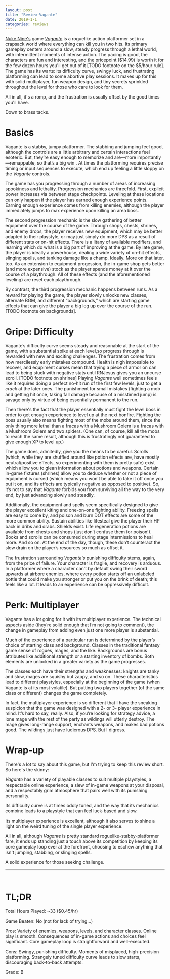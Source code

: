 ```yaml
---
layout: post
title: "Review—Vagante"
date: 2019-1-1
categories: reviews 
---
```


[Nuke Nine's](http://nukenine.com/) game [_Vagante_](http://vagantegame.com/) is a
roguelike action platformer set in a crapsack world where everything can kill you in two
hits. Its primary gameplay centers around a slow, steady progress through a lethal world,
with intermittent moments of intense action. The pacing is good, the characters are fun
and interesting, and the pricepoint ($14.99) is worth it for the few dozen hours you'll
get out of it [TODO footnote on the $5/hour rule]. The game has its warts: its difficulty
curve, swingy luck, and frustrating platforming can lead to some abortive play sessions.
It makes up for this with solid multiplayer, fun weapon design, and tiny secrets
sprinkled throughout the level for those who care to look for them.

All in all, it's a romp, and the frustration is usually offset by the good times you'll
have.

Down to brass tacks.

# Basics

Vagante is a stabby, jumpy platformer. The stabbing and jumping feel good, although the
controls are a little arbitrary and certain interactions feel esoteric. But, they’re easy
enough to memorize and are—more importantly—remappable, so that’s a big win . At times
the platforming requires precise timing or input sequences to execute, which end up
feeling a little sloppy on the _Vagante_ controls.

The game has you progressing through a number of areas of increasing spookiness and
lethality. Progression mechanics are threefold. First, explicit power increases via
between stage checkpoints. Leveling at these locations can only happen if the player has
earned enough experience points. Earning enough experience comes from killing enemies,
although the player immediately jumps to max experience upon killing an area boss.

The second progression mechanic is the slow gathering of better equipment over the course
of the game. Through shops, chests, shrines, and enemy drops, the player receives new
equipment, which may be better adapted to their playstyle, or may just simply do more DPS
as a result of different stats or on-hit effects. There is a litany of available
modifiers, and learning which do what is a big part of improving at the game. By late
game, the player is ideally a powerhouse, dealing a wide variety of on-hit effects,
slinging spells, and tanking damage like a champ. Ideally. More on that later, too. As an
extension to equipment progession, the in-game shop gets better (and more expensive)
stock as the player spends money at it over the course of a playthrough. All of these
effects (and the aforementioned leveling) are reset each playthrough.

By contrast, the third progression mechanic happens between runs. As a reward for playing
the game, the player slowly unlocks new classes, alternate BGM, and different
“backgrounds,” which are starting game effects that can give the player a big leg up over
the course of the run. [TODO footnote on backgrounds].

# Gripe: Difficulty

Vagante’s difficulty curve seems steady and reasonable at the start of the game, with a
substantial spike at each level,so progress through is rewarded with new and exciting
challenges. The frustration comes from how mercilessly early mistakes compound. Health is
nigh impossible to recover, and equpiment curses mean that trying a piece of armor on can
lead to being stuck with negative stats until RNJesus gives you an uncurse scroll. [TODO
footnote on shrines] Playing _Vagante_ well sometimes feels like it requires doing a
perfect no-hit run of the first few levels, just to get a _crack_ at the later ones. The
punishment for small mistakes (fighting a mob and getting hit once, taking fall damage
because of a misstimed jump) is savage only by virtue of being essentially permanent to
the run.

Then there's the fact that the player essentially must fight the level boss in order
to get enough experience to level up at the next bonfire. Fighting the boss usually also
means fighting most of the mobs around them, since the only thing more lethal than a
fracas with a Mushroom Golem is a fracas with a Mushroom Golem and two spiders.
(One can, of course, kill all the mobs to reach the same result, although this is
frustratingly not guaranteed to give enough XP to level up.)

The game does, admitedly, give you the means to be careful. Scrolls (which, while they
are shuffled around like potion effects are, have mostly neutral/positive effects, so
experimenting with them is pretty safe) exist which allow you to glean information about
potions and weapons. Certain in-game fixtures (shrines) allow you to deduce whether or
not a piece of equipment is cursed (which means you won’t be able to take it off once you
put it on, and its effects are typically negative as opposed to positive). So, it’s not
to say that _Vagante_ forbids you from surviving all the way to the very end, by just
advancing slowly and steadily.

Additionally, the equipment and spells seem specifically designed to give the player
excellent kiting and one-on-one fighting ability. Freezing spells are easy to come by,
and poison and burn DOT effects are some of the more common ability. Sustain abilities
like lifesteal give the player their HP back in dribs and drabs. Shields exist.  Life
regeneration potions are available from chests and shops (just don’t confuse them for
poison!). Books and scrolls can be consumed during stage intermissions to heal more.  And
so on. At the end of the day, though, these don’t counteract the slow drain on the
player’s resources so much as offset it.

The frustration surrounding _Vagante's_ punishing difficulty stems, again, from the price
of failure. Your character is fragile, and recovery is arduous. In a platformer where a
character can't by default swing their sword upwards at airbore enemies, where every
potion starts off an unlabeled bottle that could make you stronger or put you on the
brink of death; this feels like a lot. It leads to an experience can be oppressively
difficult.

# Perk: Multiplayer

Vagante has a lot going for it with its multiplayer experience. The technical aspects
aside (they’re solid enough that I’m not going to comment), the change in gameplay from
adding even just one more player is substantial.

Much of the experience of a particular run is determined by the player’s choice of
starting class and background. Classes in the traditional fantasy game sense of rogues,
mages, and the like. Backgrounds are bonus attributes like additional strength or a
starting inventory of bombs. Both elements are unlocked in a greater variety as the game
progresses.

The classes each have their strengths and weaknesses: knights are tanky and slow, mages
are squishy but zappy, and so on. These characteristics lead to different playstyles,
especially at the beginning of the game (when Vagante is at its most volatile). But
putting two players together (of the same class or different) changes the game
completely.

In fact, the multiplayer experience is so different that I have the sneaking suspicion
that the game was designed with a 2- or 3- player experience in mind. It’s hard to say,
really. Also, if you’re looking for strategy advice, a lone mage with the rest of the
party as wildings will utterly destroy. The mage gives long-range support, enchants
weapons, and makes bad potions good. The wildings just have ludicrous DPS. But I digress.

# Wrap-up

There's a lot to say about this game, but I'm trying to keep this review short. So here's
the skinny:

_Vagante_ has a variety of playable classes to suit multiple playstyles, a respectable
online experience, a slew of in-game weapons at your disposal, and a respectably grim
atmosphere that pairs well with its punishing personality.

Its difficulty curve is at times oddly tuned, and the way that its mechanics combine
leads to a playstyle that can feel luck-based and slow.

Its multiplayer experience is excellent, although it also serves to shine a light on the
weird tuning of the single player experience.

All in all, although _Vagante_ is pretty standard roguelike-stabby-platformer fare, it
ends up standing just a touch above its competition by keeping its core gameplay loop
ever at the forefront, choosing to eschew anything that isn't jumping, stabbing, or
slinging spells.

A solid experience for those seeking challenge.

---

<br>

# TL;DR

Total Hours Played: ~33 ($0.45/hr)

Game Beaten: No (not for lack of trying...)

Pros: Variety of enemies, weapons, levels, and character classes. Online play is smooth.
Consequences of in-game actions and choices feel significant. Core gameplay loop is
straightforward and well-executed.

Cons: Swingy, punishing difficulty. Moments of misplaced, high-precision platforming.
Strangely tuned difficulty curve leads to slow starts, discouraging back-to-back
attempts.

Grade: B
